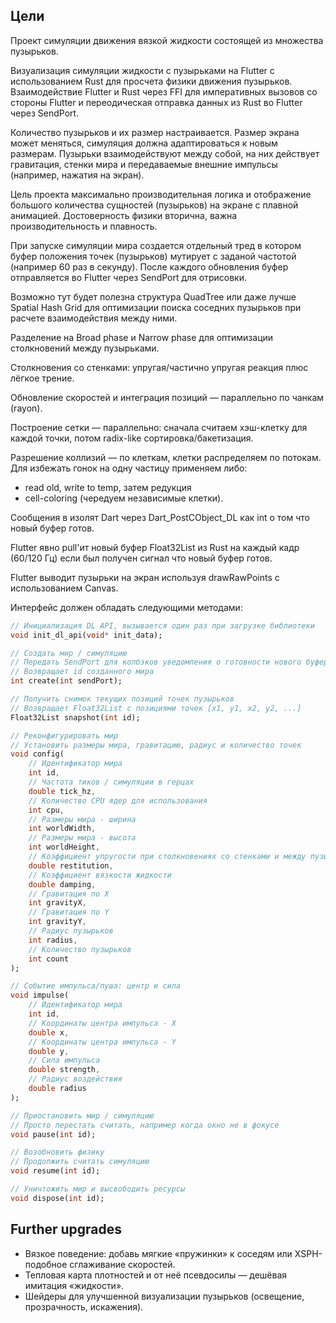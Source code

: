 ## Цели

Проект симуляции движения вязкой жидкости состоящей из множества пузырьков.

Визуализация симуляции жидкости с пузырьками на Flutter с использованием Rust для просчета физики движения пузырьков.
Взаимодействие Flutter и Rust через FFI для императивных вызовов со стороны Flutter и переодическая отправка данных из Rust во Flutter через SendPort.

Количество пузырьков и их размер настраивается.
Размер экрана может меняться, симуляция должна адаптироваться к новым размерам.
Пузырьки взаимодействуют между собой, на них действует гравитация, стенки мира и передаваемые внешние импульсы (например, нажатия на экран).

Цель проекта максимально производительная логика и отображение большого количества сущностей (пузырьков) на экране с плавной анимацией.
Достоверность физики вторична, важна производительность и плавность.

При запуске симуляции мира создается отдельный тред в котором буфер положения точек (пузырьков) мутирует с заданой частотой (например 60 раз в секунду). После каждого обновления буфер отправляется во Flutter через SendPort для отрисовки.

Возможно тут будет полезна структура QuadTree или даже лучше Spatial Hash Grid для оптимизации поиска соседних пузырьков при расчете взаимодействия между ними.

Разделение на Broad phase и Narrow phase для оптимизации столкновений между пузырьками.

Столкновения со стенками: упругая/частично упругая реакция плюс лёгкое трение.

Обновление скоростей и интеграция позиций — параллельно по чанкам (rayon).

Построение сетки — параллельно: сначала считаем хэш-клетку для каждой точки, потом radix-like сортировка/бакетизация.

Разрешение коллизий — по клеткам, клетки распределяем по потокам. Для избежать гонок на одну частицу применяем либо:

- read old, write to temp, затем редукция
- cell-coloring (чередуем независимые клетки).

Сообщения в изолят Dart через Dart_PostCObject_DL как int о том что новый буфер готов.

Flutter явно pull'ит новый буфер Float32List из Rust на каждый кадр (60/120 Гц) если был получен сигнал что новый буфер готов.

Flutter выводит пузырьки на экран используя drawRawPoints с использованием Canvas.

Интерфейс должен обладать следующими методами:

```dart
// Инициализация DL API, вызывается один раз при загрузке библиотеки
void init_dl_api(void* init_data);

// Создать мир / симуляцию
// Передать SendPort для колбэков уведомления о готовности нового буфера
// Возвращает id созданного мира
int create(int sendPort);

// Получить снимок текущих позиций точек пузырьков
// Возвращает Float32List с позициями точек [x1, y1, x2, y2, ...]
Float32List snapshot(int id);

// Реконфигурировать мир
// Установить размеры мира, гравитацию, радиус и количество точек
void config(
    // Идентификатор мира
    int id,
    // Частота тиков / симуляции в герцах
    double tick_hz,
    // Количество CPU ядер для использования
    int cpu,
    // Размеры мира - ширина
    int worldWidth,
    // Размеры мира - высота
    int worldHeight,
    // Коэффициент упругости при столкновениях со стенками и между пузырьками
    double restitution,
    // Коэффициент вязкости жидкости
    double damping,
    // Гравитация по X
    int gravityX,
    // Гравитация по Y
    int gravityY,
    // Радиус пузырьков
    int radius,
    // Количество пузырьков
    int count
);

// Событие импульса/пуша: центр и сила
void impulse(
    // Идентификатор мира
    int id,
    // Координаты центра импульса - X
    double x,
    // Координаты центра импульса - Y
    double y,
    // Сила импульса
    double strength,
    // Радиус воздействия
    double radius
);

// Приостановить мир / симуляцию
// Просто перестать считать, например когда окно не в фокусе
void pause(int id);

// Возобновить физику
// Продолжить считать симуляцию
void resume(int id);

// Уничтожить мир и высвободить ресурсы
void dispose(int id);
```

## Further upgrades

- Вязкое поведение: добавь мягкие «пружинки» к соседям или XSPH-подобное сглаживание скоростей.
- Тепловая карта плотностей и от неё псевдосилы — дешёвая имитация «жидкости».
- Шейдеры для улучшенной визуализации пузырьков (освещение, прозрачность, искажения).
